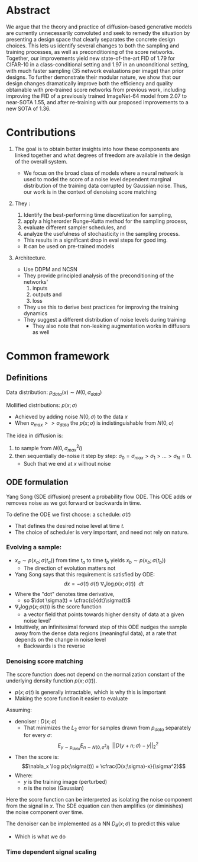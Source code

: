 

# Abstract

We argue that the theory and practice of diffusion-based generative models are currently unnecessarily convoluted and seek to remedy the situation by presenting a design space that clearly separates the concrete design choices. 
This lets us identify several changes to both the sampling and training processes, as well as preconditioning of the score networks. 
Together, our improvements yield new state-of-the-art FID of 1.79 for CIFAR-10 in a class-conditional setting and 1.97 in an unconditional setting, with much faster sampling (35 network evaluations per image) than prior designs. 
To further demonstrate their modular nature, we show that our design changes dramatically improve both the efficiency and quality obtainable with pre-trained score networks from previous work, including improving the FID of a previously trained ImageNet-64 model from 2.07 to near-SOTA 1.55, and after re-training with our proposed improvements to a new SOTA of 1.36.

# Contributions

1. The goal is to obtain better insights into how these components are linked together and what degrees of freedom are available in the design of the overall system.
	- We focus on the broad class of models where a neural network is used to model the score of a noise level dependent marginal distribution of the training data corrupted by Gaussian noise. Thus, our work is in the context of denoising score matching

2. They :
	1. Identify the best-performing time discretization for sampling, 
	2. apply a higherorder Runge–Kutta method for the sampling process, 
	3. evaluate different sampler schedules, and 
	4. analyze the usefulness of stochasticity in the sampling process.
	-  This results in a significant drop in eval steps for good img. 
	- It can be used on pre-trained models

3. Architecture.
	- Use DDPM and NCSN
	- They provide principled analysis of the preconditioning of the networks'
		1. inputs
		2. outputs and
		3. loss
	- They use this to derive best practices for improving the training dynamics
	- They suggest a different distribution of noise levels during training
		- They also note that non-leaking augmentation works in diffusers as well

# Common framework

## Definitions

Data distribution: $p_{data}(x) \sim N(0,\sigma_{data})$

Mollified distributions: $p(x;\sigma)$
- Achieved by adding noise $N(0,\sigma)$ to the data $x$
- When $\sigma_{max} >> \sigma_{data}$ the $p(x;\sigma)$ is indistinguishable from $N(0,\sigma)$

The idea in diffusion is:
1. to sample from $N(0,\sigma_{max}^2 I)$
2. then sequentially de-noise it step by step: $\sigma_0 = \sigma_{max} > \sigma_1 > \dots > \sigma_N = 0$.
	- Such that we end at $x$ without noise

## ODE formulation

Yang Song (SDE diffusion) present a probability flow ODE.
This ODE adds or removes noise as we got forward or backwards in time.

To define the ODE we first choose: a schedule: $\sigma(t)$ 
- That defines the desired noise level at time $t$.
- The choice of scheduler is very important, and need not rely on nature.

### Evolving a sample: 
- $x_a \sim p(x_a; \sigma(t_a))$ from time $t_a$ to time $t_b$ yields $x_b \sim p(x_b; \sigma(t_b))$
	- The direction of evolution matters not
- Yang Song says that this requirement is satisfied by ODE:
$$dx = -\dot \sigma(t)~ \sigma(t) ~\nabla_x \log p(x;\sigma(t)) ~~dt$$
- Where the "dot" denotes time derivative,
	- so $\dot \sigma(t) = \cfrac{d}{dt}\sigma(t)$
- $\nabla_x \log p(x;\sigma(t))$ is the score function
	- a vector field that points towards higher density of data at a given noise level'
- Intuitively, an infinitesimal forward step of this ODE nudges the sample away from the dense data regions (meaningful data), at a rate that depends on the change in noise level
	- Backwards is the reverse

### Denoising score matching

The score function does not depend on the normalization constant of the underlying density function  $p(x;\sigma(t))$. 
- $p(x;\sigma(t)$ is generally intractable, which is why this is important
- Making the score function it easier to evaluate

Assuming:
- denoiser : $D(x;\sigma)$
	- That minimizes the $L_2$ error for samples drawn from $p_{data}$ separately for every $\sigma$:
$$E_{y \sim p_{data}} E_{n \sim N(0,\sigma^2 I)} ~~||D(y+n;\sigma)-y||^2_2$$
- Then the score is:
$$\nabla_x \log p(x;\sigma(t)) = \cfrac{D(x;\sigma)-x}{\sigma^2}$$
- Where:
	- $y$ is the training image (perturbed)
	- $n$ is the noise (Gaussian)

Here the score function can be interpreted as isolating the noise component from the signal in $x$. The SDE equation can then amplifies (or diminishes) the noise component over time.

The denoiser can be implemented as a NN $D_{\theta} (x;\sigma)$ to predict this value
- Which is what we do

### Time dependent signal scaling